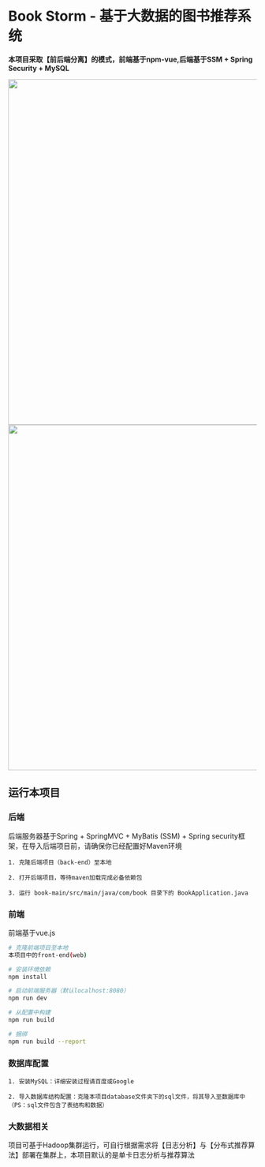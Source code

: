 # Book Storm - 基于大数据的图书推荐系统
  
  **本项目采取【前后端分离】的模式，前端基于npm-vue,后端基于SSM + Spring Security + MySQL**
  
<img src="https://img-blog.csdnimg.cn/20190714001106538.png?x-oss-process=image/watermark,type_ZmFuZ3poZW5naGVpdGk,shadow_10,text_aHR0cHM6Ly9ibG9nLmNzZG4ubmV0L0hCS19NeVN1bW1lckNU,size_16,color_FFFFFF,t_70" width="700px"/>
  
<img src="https://img-blog.csdnimg.cn/20190714000720221.png?x-oss-process=image/watermark,type_ZmFuZ3poZW5naGVpdGk,shadow_10,text_aHR0cHM6Ly9ibG9nLmNzZG4ubmV0L0hCS19NeVN1bW1lckNU,size_16,color_FFFFFF,t_70" width="700px"/>
  
## 运行本项目

### 后端

后端服务器基于Spring + SpringMVC + MyBatis (SSM) + Spring security框架，在导入后端项目前，请确保你已经配置好Maven环境

```
1. 克隆后端项目（back-end）至本地

2. 打开后端项目，等待maven加载完成必备依赖包

3. 运行 book-main/src/main/java/com/book 目录下的 BookApplication.java
```


### 前端

前端基于vue.js

``` bash
# 克隆前端项目至本地
本项目中的front-end(web)

# 安装环境依赖
npm install

# 启动前端服务器（默认localhost:8080）
npm run dev

# 从配置中构建
npm run build

# 捆绑
npm run build --report
```

### 数据库配置

```
1. 安装MySQL：详细安装过程请百度或Google

2. 导入数据库结构配置：克隆本项目database文件夹下的sql文件，将其导入至数据库中（PS：sql文件包含了表结构和数据）
```
### 大数据相关
项目可基于Hadoop集群运行，可自行根据需求将【日志分析】与【分布式推荐算法】部署在集群上，本项目默认的是单卡日志分析与推荐算法
